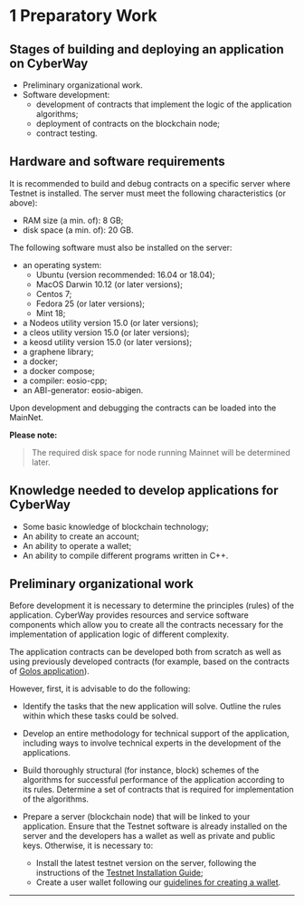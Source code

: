 
# 1 Preparatory Work  

## Stages of building and deploying an application on CyberWay    
  * Preliminary organizational work.  
  * Software development:  
    * development of contracts that implement the logic of the application algorithms;  
    * deployment of contracts on the blockchain node;  
    * contract testing.  

## Hardware and software requirements
It is recommended to build and debug contracts on a specific server where Testnet is installed. The server must meet the following characteristics (or above):
  * RAM size (a min. of): 8 GB;
  * disk space (a min. of): 20 GB.

The following software must also be installed on the server:
  * an operating system:
    * Ubuntu (version recommended: 16.04 or 18.04); 
    * MacOS Darwin 10.12 (or later versions);
    * Centos 7;
    * Fedora 25 (or later versions);
    * Mint 18;
  * a Nodeos utility version 15.0 (or later versions);
  * a cleos utility version 15.0 (or later versions);
  * a keosd utility version 15.0 (or later versions);
  * a graphene library;
  * a docker;
  * a docker compose;
  * a compiler: eosio-cpp;
  * an ABI-generator: eosio-abigen.

Upon development and debugging the contracts can be loaded into the MainNet.  

**Please note:**  
> The required disk space for node running Mainnet will be determined later.  


## Knowledge needed to develop applications for CyberWay
  * Some basic knowledge of blockchain technology;
  * An ability to create an account;
  * An ability to operate a wallet;
  * An ability to compile different programs written in C++.

## Preliminary organizational work
Before development it is necessary to determine the principles (rules) of the application. CyberWay provides resources and service software components which allow you to create all the contracts necessary for the implementation of application logic of different complexity.  

The application contracts can be developed both from scratch as well as using previously developed contracts (for example, based on the contracts of [Golos application](https://cyberway.gitbook.io/en/devportal/golos_contracts)).  

However, first, it is advisable to do the following:  
  * Identify the tasks that the new application will solve. Outline the rules within which these tasks could be solved.  

  * Develop an entire methodology for technical support of the application, including ways to involve technical experts in the development of the applications.  

  * Build thoroughly structural (for instance, block) schemes of the algorithms for successful performance of the application according to its rules. Determine a set of contracts that is required for implementation of the algorithms.  

  * Prepare a server (blockchain node) that will be linked to your application. Ensure that the Testnet software is already installed on the server and the developers has a wallet as well as private and public keys. Otherwise, it is necessary to:  
    * Install the latest testnet version on the server, following the instructions of the [Testnet Installation Guide](https://cyberway.gitbook.io/en/validators/testnet_installation);  
    * Create a user wallet following our [guidelines for creating a wallet](https://cyberway.gitbook.io/en/devportal/create_development_wallet).  

****  

